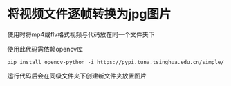 # 将视频文件逐帧转换为jpg图片

使用时将mp4或flv格式视频与代码放在同一个文件夹下

使用此代码需依赖opencv库

`pip install opencv-python -i https://pypi.tuna.tsinghua.edu.cn/simple/`

运行代码后会在同级文件夹下创建新文件夹放置图片
